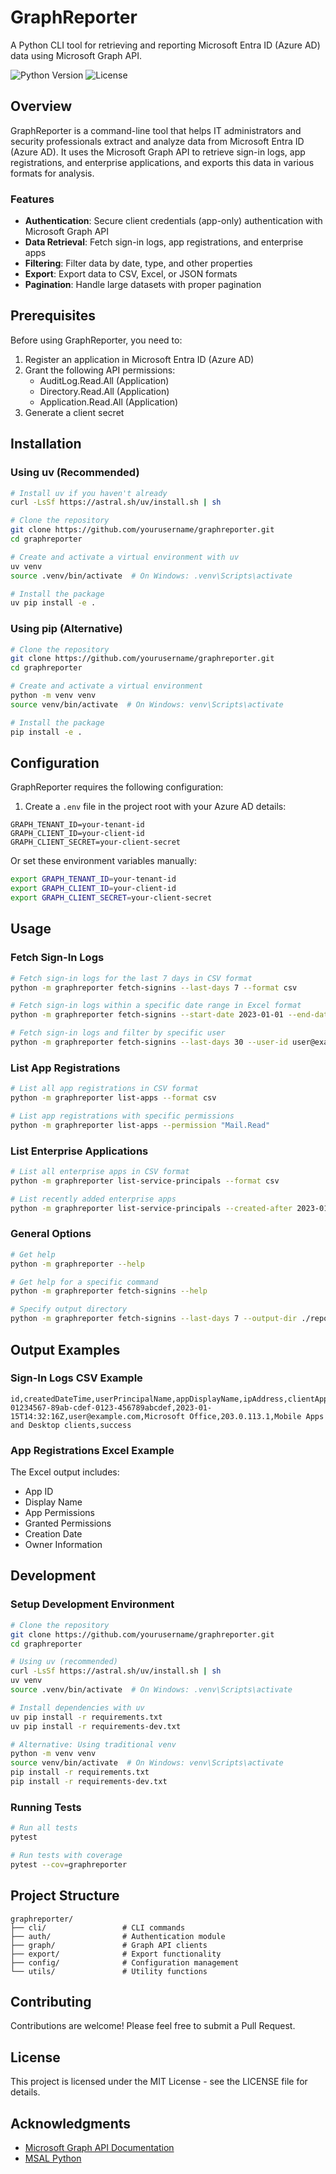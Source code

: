 # GraphReporter

A Python CLI tool for retrieving and reporting Microsoft Entra ID (Azure AD) data using Microsoft Graph API.

![Python Version](https://img.shields.io/badge/python-3.8%2B-blue)
![License](https://img.shields.io/badge/license-MIT-green)

## Overview

GraphReporter is a command-line tool that helps IT administrators and security professionals extract and analyze data from Microsoft Entra ID (Azure AD). It uses the Microsoft Graph API to retrieve sign-in logs, app registrations, and enterprise applications, and exports this data in various formats for analysis.

### Features

- **Authentication**: Secure client credentials (app-only) authentication with Microsoft Graph API
- **Data Retrieval**: Fetch sign-in logs, app registrations, and enterprise apps
- **Filtering**: Filter data by date, type, and other properties
- **Export**: Export data to CSV, Excel, or JSON formats
- **Pagination**: Handle large datasets with proper pagination

## Prerequisites

Before using GraphReporter, you need to:

1. Register an application in Microsoft Entra ID (Azure AD)
2. Grant the following API permissions:
   - AuditLog.Read.All (Application)
   - Directory.Read.All (Application)
   - Application.Read.All (Application)
3. Generate a client secret

## Installation

### Using uv (Recommended)
```bash
# Install uv if you haven't already
curl -LsSf https://astral.sh/uv/install.sh | sh

# Clone the repository
git clone https://github.com/yourusername/graphreporter.git
cd graphreporter

# Create and activate a virtual environment with uv
uv venv
source .venv/bin/activate  # On Windows: .venv\Scripts\activate

# Install the package
uv pip install -e .
```

### Using pip (Alternative)
```bash
# Clone the repository
git clone https://github.com/yourusername/graphreporter.git
cd graphreporter

# Create and activate a virtual environment
python -m venv venv
source venv/bin/activate  # On Windows: venv\Scripts\activate

# Install the package
pip install -e .
```

## Configuration

GraphReporter requires the following configuration:

1. Create a `.env` file in the project root with your Azure AD details:

```
GRAPH_TENANT_ID=your-tenant-id
GRAPH_CLIENT_ID=your-client-id
GRAPH_CLIENT_SECRET=your-client-secret
```

Or set these environment variables manually:

```bash
export GRAPH_TENANT_ID=your-tenant-id
export GRAPH_CLIENT_ID=your-client-id
export GRAPH_CLIENT_SECRET=your-client-secret
```

## Usage

### Fetch Sign-In Logs

```bash
# Fetch sign-in logs for the last 7 days in CSV format
python -m graphreporter fetch-signins --last-days 7 --format csv

# Fetch sign-in logs within a specific date range in Excel format
python -m graphreporter fetch-signins --start-date 2023-01-01 --end-date 2023-01-31 --format excel

# Fetch sign-in logs and filter by specific user
python -m graphreporter fetch-signins --last-days 30 --user-id user@example.com
```

### List App Registrations

```bash
# List all app registrations in CSV format
python -m graphreporter list-apps --format csv

# List app registrations with specific permissions
python -m graphreporter list-apps --permission "Mail.Read"
```

### List Enterprise Applications

```bash
# List all enterprise apps in CSV format
python -m graphreporter list-service-principals --format csv

# List recently added enterprise apps
python -m graphreporter list-service-principals --created-after 2023-01-01
```

### General Options

```bash
# Get help
python -m graphreporter --help

# Get help for a specific command
python -m graphreporter fetch-signins --help

# Specify output directory
python -m graphreporter fetch-signins --last-days 7 --output-dir ./reports
```

## Output Examples

### Sign-In Logs CSV Example

```
id,createdDateTime,userPrincipalName,appDisplayName,ipAddress,clientAppUsed,status
01234567-89ab-cdef-0123-456789abcdef,2023-01-15T14:32:16Z,user@example.com,Microsoft Office,203.0.113.1,Mobile Apps and Desktop clients,success
```

### App Registrations Excel Example

The Excel output includes:
- App ID
- Display Name
- App Permissions
- Granted Permissions
- Creation Date
- Owner Information

## Development

### Setup Development Environment

```bash
# Clone the repository
git clone https://github.com/yourusername/graphreporter.git
cd graphreporter

# Using uv (recommended)
curl -LsSf https://astral.sh/uv/install.sh | sh
uv venv
source .venv/bin/activate  # On Windows: .venv\Scripts\activate

# Install dependencies with uv
uv pip install -r requirements.txt
uv pip install -r requirements-dev.txt

# Alternative: Using traditional venv
python -m venv venv
source venv/bin/activate  # On Windows: venv\Scripts\activate
pip install -r requirements.txt
pip install -r requirements-dev.txt
```

### Running Tests

```bash
# Run all tests
pytest

# Run tests with coverage
pytest --cov=graphreporter
```

## Project Structure

```
graphreporter/
├── cli/                 # CLI commands
├── auth/                # Authentication module
├── graph/               # Graph API clients
├── export/              # Export functionality
├── config/              # Configuration management
└── utils/               # Utility functions
```

## Contributing

Contributions are welcome! Please feel free to submit a Pull Request.

## License

This project is licensed under the MIT License - see the LICENSE file for details.

## Acknowledgments

- [Microsoft Graph API Documentation](https://docs.microsoft.com/en-us/graph/overview)
- [MSAL Python](https://github.com/AzureAD/microsoft-authentication-library-for-python) 
